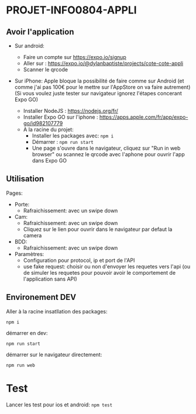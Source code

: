 # PROJET-INFO0804-APPLI


## Avoir l'application
- Sur android:
	- Faire un compte sur https://expo.io/signup
	- Aller sur : https://expo.io/@dylanbaptiste/projects/cote-cote-appli
	- Scanner le qrcode

- Sur iPhone: Apple bloque la possibilité de faire comme sur Android (et comme j'ai pas 100€ pour le mettre sur l'AppStore on va faire autrement) (Si vous voulez juste tester sur navigateur ignorez l'étapes concerant Expo GO)
	- Installer NodeJS : https://nodejs.org/fr/
	- Installer Expo GO sur l'iphone : https://apps.apple.com/fr/app/expo-go/id982107779
	- A la racine du projet:
		- Installer les packages avec: `npm i`
		- Démarrer : `npm run start`
		- Une page s'ouvre dans le navigateur, cliquez sur "Run in web browser" ou scannez le qrcode avec l'aphone pour ouvrir l'app dans Expo GO


## Utilisation

Pages:
- Porte:
	- Rafraichissement: avec un swipe down
- Cam:
	- Rafraichissement: avec un swipe down
	- Cliquez sur le lien pour ouvrir dans le navigateur par defaut la camera
- BDD:
	- Rafraichissement: avec un swipe down
- Paramètres:
	- Configuration pour protocol, ip et port de l'API
	- use fake request: choisir ou non d'envoyer les requetes vers l'api (ou de simuler les requetes pour pouvoir avoir le comportement de l'application sans API)

## Environement DEV
Aller à la racine 
insatllation des packages:

`npm i`

démarrer en dev:

`npm run start`

démarrer sur le navigateur directement:

`npm run web`

# Test

Lancer les test pour ios et android:
`npm test`